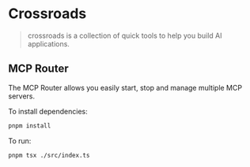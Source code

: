 # Crossroads

> crossroads is a collection of quick tools to help you build AI applications.

## MCP Router

The MCP Router allows you easily start, stop and manage multiple MCP servers.

To install dependencies:

```bash
pnpm install
```

To run:

```bash
pnpm tsx ./src/index.ts
```

